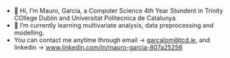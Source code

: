 - 👋 Hi, I’m Mauro, García, a Computer Science 4th Year Stundent in Trinity COllege Dublin and Universitat Politecnica de Catalunya
- 🌱 I’m currently learning multivariate analysis, data preprocessing and modelling.
- You can contact me anytime through email -> garcalom@tcd.ie, and linkedin -> www.linkedin.com/in/mauro-garcia-807a25256


<!---
maaurogl/maaurogl is a ✨ special ✨ repository because its `README.md` (this file) appears on your GitHub profile.
You can click the Preview link to take a look at your changes.
--->
